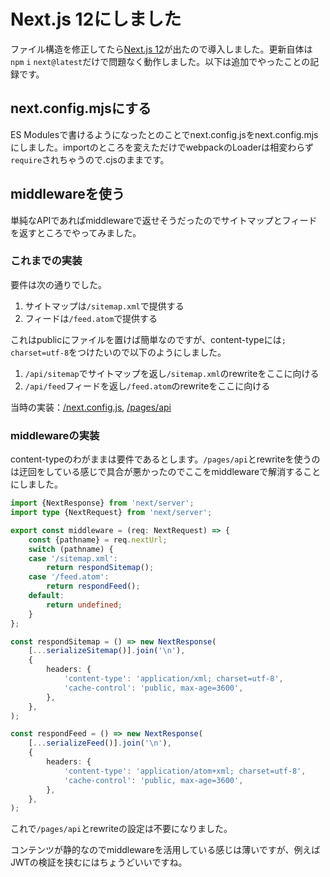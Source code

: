 # Next.js 12にしました

ファイル構造を修正してたら[Next.js 12]が出たので導入しました。更新自体は`npm` `i` `next@latest`だけで問題なく動作しました。以下は追加でやったことの記録です。

[Next.js 12]: https://nextjs.org/blog/next-12

## next.config.mjsにする

ES Modulesで書けるようになったとのことでnext.config.jsをnext.config.mjsにしました。importのところを変えただけでwebpackのLoaderは相変わらず`require`されちゃうので.cjsのままです。

## middlewareを使う

単純なAPIであればmiddlewareで返せそうだったのでサイトマップとフィードを返すところでやってみました。

### これまでの実装

要件は次の通りでした。

1. サイトマップは`/sitemap.xml`で提供する
1. フィードは`/feed.atom`で提供する

これはpublicにファイルを置けば簡単なのですが、content-typeには`; charset=utf-8`をつけたいので以下のようにしました。

1. `/api/sitemap`でサイトマップを返し`/sitemap.xml`のrewriteをここに向ける
1. `/api/feed`フィードを返し`/feed.atom`のrewriteをここに向ける

当時の実装：[/next.config.js](https://github.com/gjbkz/gojabako.zone/blob/b5627b700c6c4061577a5ad80852f8183c2b764a/next.config.js#L19-L20), [/pages/api](https://github.com/gjbkz/gojabako.zone/tree/b5627b700c6c4061577a5ad80852f8183c2b764a/pages/api)

### middlewareの実装

content-typeのわがままは要件であるとします。`/pages/api`とrewriteを使うのは迂回をしている感じで具合が悪かったのでここをmiddlewareで解消することにしました。

```typescript [_middleware.ts](https://github.com/gjbkz/gojabako.zone/blob/b6916051706c2cf23b99986b35d98d4654d4114f/pages/_middleware.ts)
import {NextResponse} from 'next/server';
import type {NextRequest} from 'next/server';

export const middleware = (req: NextRequest) => {
    const {pathname} = req.nextUrl;
    switch (pathname) {
    case '/sitemap.xml':
        return respondSitemap();
    case '/feed.atom':
        return respondFeed();
    default:
        return undefined;
    }
};

const respondSitemap = () => new NextResponse(
    [...serializeSitemap()].join('\n'),
    {
        headers: {
            'content-type': 'application/xml; charset=utf-8',
            'cache-control': 'public, max-age=3600',
        },
    },
);

const respondFeed = () => new NextResponse(
    [...serializeFeed()].join('\n'),
    {
        headers: {
            'content-type': 'application/atom+xml; charset=utf-8',
            'cache-control': 'public, max-age=3600',
        },
    },
);
```

これで`/pages/api`とrewriteの設定は不要になりました。

コンテンツが静的なのでmiddlewareを活用している感じは薄いですが、例えばJWTの検証を挟むにはちょうどいいですね。
